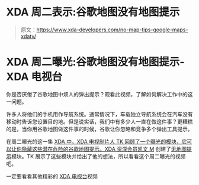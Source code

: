 # XDA 周二表示:谷歌地图没有地图提示

> 原文：<https://www.xda-developers.com/no-map-tips-google-maps-xdatv/>

# XDA 周二曝光:谷歌地图没有地图提示- XDA 电视台

你是否厌倦了谷歌地图中烦人的弹出提示？观看此视频，了解如何解决工作中的这一问题。

许多人将他们的手机用作导航系统。通常情况下，车载独立导航系统会在汽车没有移动时告诉您设置目的地。但是说实话，我们中有多少人一直在做这件事？更糟糕的是，当你用谷歌地图做这件事的时候，谷歌让你忽略和竞争多个弹出工具提示。

在周二曝光的这一集 [XDA 中，XDA 电视制片人 TK 回顾了一个曝光的模块，它可以让你隐藏这些潜在危险的谷歌地图提示。XDA 资深会员](http://www.xda-developers.com/tag/xposed-tuesday/)[凯文 M](http://forum.xda-developers.com/member.php?u=4195957) 创建了[无地图提示](http://forum.xda-developers.com/xposed/modules/mod-nomaptips-doing-t2894430)模块。TK 展示了这些模块并给出了他的想法，所以看看这个周二曝光的视频吧。

一定要看看其他精彩的 [XDA 电视台](http://www.xda-developers.com/xda-tv/ "XDA Developer TV")视频